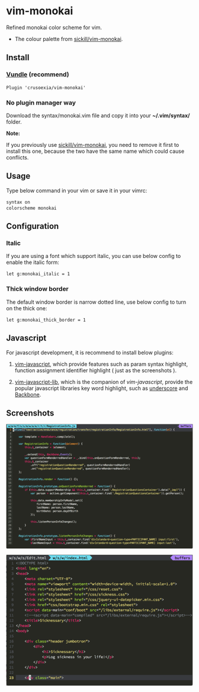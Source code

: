vim-monokai
===========

Refined monokai color scheme for vim. 

* The colour palette from [sickill/vim-monokai](https://github.com/sickill/vim-monokai). 

Install
-------

### [Vundle](https://github.com/gmarik/Vundle.vim) (recommend)

    Plugin 'crusoexia/vim-monokai'

### No plugin manager way

Download the syntax/monokai.vim file and copy it into your __~/.vim/syntax/__ folder.

__Note:__

If you previously use [sickill/vim-monokai](https://github.com/sickill/vim-monokai), you need to remove it first to install this one, because the two have the same name which could cause conflicts.

Usage
-----

Type below command in your vim or save it in your vimrc:

    syntax on
    colorscheme monokai

Configuration
-------------

### Italic
    
If you are using a font which support italic, you can use below config to enable the italic form:

    let g:monokai_italic = 1

### Thick window border

The default window border is narrow dotted line, use below config to turn on the thick one:

    let g:monokai_thick_border = 1

Javascript
----------

For javascript development, it is recommend to install below plugins:

1. [vim-javascript](https://github.com/pangloss/vim-javascript), which provide features such as param syntax highlight, function assignment identifier highlight ( just as the screenshots ).

2. [vim-javascript-lib](https://github.com/crusoexia/vim-javascript-lib), which is the companion of _vim-javascript_, provide the popular javascript libraries key word highlight, such as [underscore](http://underscorejs.org/) and [Backbone](http://backbonejs.org/).

Screenshots
-----------

![javascript](screenshots/javascript.png)

![html](screenshots/html.png)
